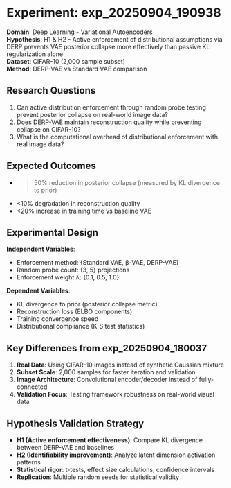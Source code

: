 # Experiment: exp_20250904_190938

**Domain**: Deep Learning - Variational Autoencoders  
**Hypothesis**: H1 & H2 - Active enforcement of distributional assumptions via DERP prevents VAE posterior collapse more effectively than passive KL regularization alone  
**Dataset**: CIFAR-10 (2,000 sample subset)  
**Method**: DERP-VAE vs Standard VAE comparison  

## Research Questions
1. Can active distribution enforcement through random probe testing prevent posterior collapse on real-world image data?
2. Does DERP-VAE maintain reconstruction quality while preventing collapse on CIFAR-10?
3. What is the computational overhead of distributional enforcement with real image data?

## Expected Outcomes
- >50% reduction in posterior collapse (measured by KL divergence to prior)
- <10% degradation in reconstruction quality
- <20% increase in training time vs baseline VAE

## Experimental Design
**Independent Variables**:
- Enforcement method: {Standard VAE, β-VAE, DERP-VAE}
- Random probe count: {3, 5} projections  
- Enforcement weight λ: {0.1, 0.5, 1.0}

**Dependent Variables**:
- KL divergence to prior (posterior collapse metric)
- Reconstruction loss (ELBO components)
- Training convergence speed
- Distributional compliance (K-S test statistics)

## Key Differences from exp_20250904_180037
1. **Real Data**: Using CIFAR-10 images instead of synthetic Gaussian mixture
2. **Subset Scale**: 2,000 samples for faster iteration and validation  
3. **Image Architecture**: Convolutional encoder/decoder instead of fully-connected
4. **Validation Focus**: Testing framework robustness on real-world visual data

## Hypothesis Validation Strategy
- **H1 (Active enforcement effectiveness)**: Compare KL divergence between DERP-VAE and baselines
- **H2 (Identifiability improvement)**: Analyze latent dimension activation patterns
- **Statistical rigor**: t-tests, effect size calculations, confidence intervals
- **Replication**: Multiple random seeds for statistical validity
